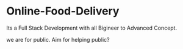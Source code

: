 # Online-Food-Delivery
Its a Full Stack Development with all Bigineer to Advanced Concept. 




we are for public.
Aim for helping public?